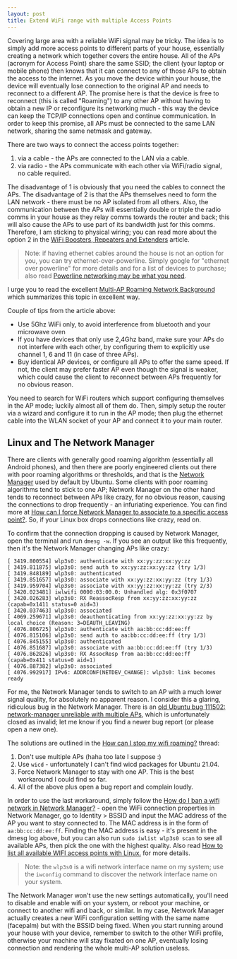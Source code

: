 ```yaml
---
layout: post
title: Extend WiFi range with multiple Access Points
---
```


Covering large area with a reliable WiFi signal may be tricky. The idea is to simply add more access points
to different parts of your house, essentially creating a network which together covers the entire house.
All of the APs (acronym for Access Point) share the same SSID; the client (your laptop or mobile phone)
then knows that it can connect to any of those APs to obtain the access to the internet. As you move
the device within your house, the device will eventually lose connection to the original AP and needs to reconnect
to a different AP. The promise here is that the device is free
to reconnect (this is called "Roaming") to any other AP without having to obtain a new IP or reconfigure its networking much - this way
the device can keep the TCP/IP connections open and continue communication. In order to keep this promise, all APs
must be connected to the same LAN network, sharing
the same netmask and gateway.

There are two ways to connect the access points together:

1. via a cable - the APs are connected to the LAN via a cable.
2. via radio - the APs communicate with each other via WiFi/radio signal, no cable required.

The disadvantage of 1 is obviously that you need the cables to connect the APs.
The disadvantage of 2 is that the APs themselves need to form the LAN network - there must be no AP isolated from all others.
Also, the communication between the APs will essentially double or triple the radio comms in your house as they relay comms
towards the router and back; this will also cause the APs to use part of its bandwidth just for this comms.
Therefore, I am sticking to physical wiring; you can read more about the option 2 in the
[WiFi Boosters, Repeaters and Extenders](https://www.waveform.com/pages/wifi-booster-repeater-extender-differences) article.

> Note: if having ethernet cables around the house is not an option for you, you can try
> ethernet-over-powerline. Simply google for "ethernet over powerline" for more details and
> for a list of devices to purchase; also read [Powerline networking may be what you need](https://www.digitaltrends.com/computing/everything-you-need-to-know-about-powerline-networking/).

I urge you to read the excellent [Multi-AP Roaming Network Background](https://superuser.com/a/122508/750976) which summarizes
this topic in excellent way.

Couple of tips from the article above:
* Use 5Ghz WiFi only, to avoid interference from bluetooth and your microwave oven
* If you have devices that only use 2,4Ghz band, make sure your APs do not interfere with each other, by configuring them to
  explicitly use channel 1, 6 and 11 (in case of three APs).
* Buy identical AP devices, or configure all APs to offer the same speed. If not, the client may prefer faster AP even though
  the signal is weaker, which could cause the client to reconnect between APs frequently for no obvious reason.

You need to search for WiFi routers which support configuring themselves in the AP mode; luckily
almost all of them do. Then, simply setup the router via a wizard and configure it to run in the AP
mode; then plug the ethernet cable into the WLAN socket of your AP and connect it to your main router. 

## Linux and The Network Manager

There are clients with generally good roaming algorithm (essentially all Android phones), and then there are
poorly engineered clients out there with poor roaming algorithms or thresholds,
and that is the [Network Manager](https://help.ubuntu.com/community/NetworkManager)
used by default by Ubuntu. Some clients with poor roaming algorithms tend to stick to one AP; Network Manager on the other
hand tends to reconnect between APs like crazy, for no obvious reason, causing the connections to drop frequently -
an infuriating experience.
You can find more at [How can I force Network Manager to associate to a specific access point?](https://askubuntu.com/questions/40038/how-can-i-force-network-manager-to-associate-to-a-specific-access-point).
So, if your Linux box drops connections like crazy, read on.

To confirm that the connection dropping is caused by Network Manager, open the terminal and run `dmesg -w`. If you see
an output like this frequently, then it's the Network Manager changing APs like crazy:

```
[ 3419.800554] wlp3s0: authenticate with xx:yy:zz:xx:yy:zz
[ 3419.811875] wlp3s0: send auth to xx:yy:zz:xx:yy:zz (try 1/3)
[ 3419.848189] wlp3s0: authenticated
[ 3419.851657] wlp3s0: associate with xx:yy:zz:xx:yy:zz (try 1/3)
[ 3419.959704] wlp3s0: associate with xx:yy:zz:xx:yy:zz (try 2/3)
[ 3420.023481] iwlwifi 0000:03:00.0: Unhandled alg: 0x3f0707
[ 3420.026283] wlp3s0: RX ReassocResp from xx:yy:zz:xx:yy:zz (capab=0x1411 status=0 aid=3)
[ 3420.037463] wlp3s0: associated
[ 4069.259671] wlp3s0: deauthenticating from xx:yy:zz:xx:yy:zz by local choice (Reason: 3=DEAUTH_LEAVING)
[ 4076.806725] wlp3s0: authenticate with aa:bb:cc:dd:ee:ff
[ 4076.815106] wlp3s0: send auth to aa:bb:cc:dd:ee:ff (try 1/3)
[ 4076.845155] wlp3s0: authenticated
[ 4076.851687] wlp3s0: associate with aa:bb:cc:dd:ee:ff (try 1/3)
[ 4076.862826] wlp3s0: RX AssocResp from aa:bb:cc:dd:ee:ff (capab=0x411 status=0 aid=1)
[ 4076.887382] wlp3s0: associated
[ 4076.992917] IPv6: ADDRCONF(NETDEV_CHANGE): wlp3s0: link becomes ready
```

For me, the Network Manager tends to switch to an AP with a much lower signal quality,
for absolutely no apparent reason. I consider this a glaring, ridiculous bug in the Network Manager.
There is an [old Ubuntu bug 111502: network-manager unreliable with multiple APs](https://bugs.launchpad.net/ubuntu/+source/network-manager/+bug/111502),
which is unfortunately closed as invalid; let me know if you find a newer bug report
(or please open a new one).

The solutions are outlined in the [How can I stop my wifi roaming?](https://ubuntuforums.org/showthread.php?t=1437212)
thread:
1. Don't use multiple APs (haha too late I suppose :)
2. Use `wicd` - unfortunately I can't find wicd packages for Ubuntu 21.04.
3. Force Network Manager to stay with one AP. This is the best workaround I could find so far.
4. All of the above plus open a bug report and complain loudly.

In order to use the last workaround, simply follow the [How do I ban a wifi network in Network Manager?](https://askubuntu.com/questions/11990/how-do-i-ban-a-wifi-network-in-network-manager) -
open the WiFi connection properties in Network Manager, go to Identity > BSSID and input the MAC address
of the AP you want to stay connected to. The MAC address is in the form of `aa:bb:cc:dd:ee:ff`. Finding the MAC address
is easy - it's present in the dmesg log above, but you can also run `sudo iwlist wlp3s0 scan`
to see all available APs, then pick the one with the highest quality. Also read
[How to list all available WIFI access points with Linux.](https://securitronlinux.com/debian-testing/how-to-list-all-available-wifi-access-points-with-linux/)
for more details.

> Note: the `wlp3s0` is a wifi network interface name on my system; use the `iwconfig` command
> to discover the network interface name on your system.

The Network Manager won't use the new settings automatically, you'll need to
disable and enable wifi on your system, or reboot your machine, or connect to another wifi and back, or similar.
In my case, Network Manager actually creates a new WiFi configuration setting with the same name (facepalm)
but with the BSSID being fixed. When you start running around your house with your device, remember to
switch to the other WiFi profile, otherwise your machine will stay fixated on one AP, eventually
losing connection and rendering the whole multi-AP solution useless.
